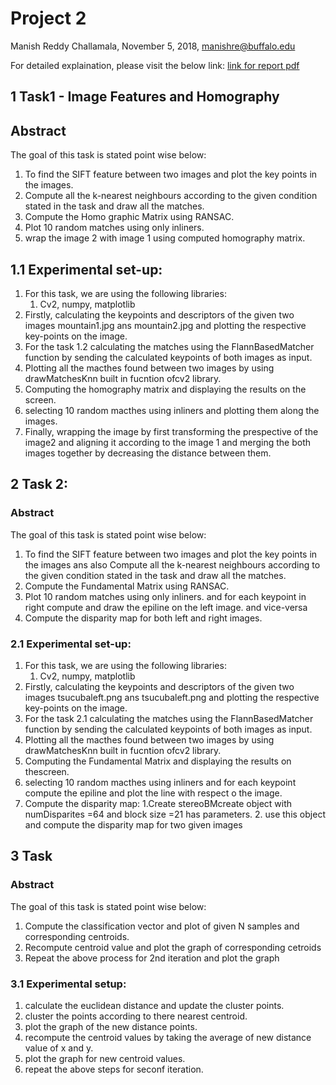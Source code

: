  Project 2
==========================
Manish Reddy Challamala, November 5, 2018, manishre@buffalo.edu

For detailed explaination, please visit the below link:
[link for report pdf](https://github.com/manish216/CSE-573-Project2/blob/master/CVIP_project_2.pdf)

## 1 Task1 - Image Features and Homography

## Abstract
The goal of this task is stated point wise below:

1. To find the SIFT feature between two images and plot the key points in the images.
2. Compute all the k-nearest neighbours according to the given condition stated in the task and draw all the matches.
3. Compute the Homo graphic Matrix using RANSAC.
4. Plot 10 random matches using only inliners.
5. wrap the image 2 with image 1 using computed homography matrix.

## 1.1 Experimental set-up:

1. For this task, we are using the following libraries:
    1. Cv2, numpy, matplotlib
2. Firstly, calculating the keypoints and descriptors of the given two images
    mountain1.jpg ans mountain2.jpg and plotting the respective key-points on the image.
3. For the task 1.2 calculating the matches using the FlannBasedMatcher function by sending
   the calculated keypoints of both images as input.
4. Plotting all the macthes found between two images by using drawMatchesKnn built in fucntion ofcv2 library.
5. Computing the homography matrix and displaying the results on the screen.
6. selecting 10 random macthes using inliners and plotting them along the images.
7. Finally, wrapping the image by first transforming the prespective of the image2 and 
   aligning it according to the image 1 and merging the both images together by decreasing the distance between them.


## 2 Task 2:


### Abstract
The goal of this task is stated point wise below:

1. To find the SIFT feature between two images and plot the key points in the images ans also Compute all the k-nearest neighbours according 
    to the given condition stated in the task and draw all the matches.
2. Compute the Fundamental Matrix using RANSAC.
3. Plot 10 random matches using only inliners. and for each keypoint in right compute and draw the epiline on the left image. and vice-versa
4. Compute the disparity map for both left and right images.

### 2.1 Experimental set-up:

1. For this task, we are using the following libraries:
    1. Cv2, numpy, matplotlib
2. Firstly, calculating the keypoints and descriptors of the given two images
    tsucubaleft.png ans tsucubaleft.png and plotting the respective key-points on the image.
3. For the task 2.1 calculating the matches using the FlannBasedMatcher function by sending the calculated keypoints of both images as input.
4. Plotting all the macthes found between two images by using drawMatchesKnn built in fucntion ofcv2 library.
5. Computing the Fundamental Matrix and displaying the results on thescreen.
6. selecting 10 random macthes using inliners and for each keypoint compute the epiline and plot the line with respect o the image.
7. Compute the disparity map:
    1.Create stereoBMcreate object with numDisparites =64 and block size =21 has parameters.
    2. use this object and compute the disparity map for two given images


## 3 Task

### Abstract
The goal of this task is stated point wise below:
1. Compute the classification vector and plot of given N samples and corresponding centroids.
2. Recompute centroid value and plot the graph of corresponding cetroids
3. Repeat the above process for 2nd iteration and plot the graph

### 3.1 Experimental setup:

1. calculate the euclidean distance and update the cluster points.
2. cluster the points according to there nearest centroid.
3. plot the graph of the new distance points.
4. recompute the centroid values by taking the average of new distance value of x and y.
5. plot the graph for new centroid values.
6. repeat the above steps for seconf iteration.

